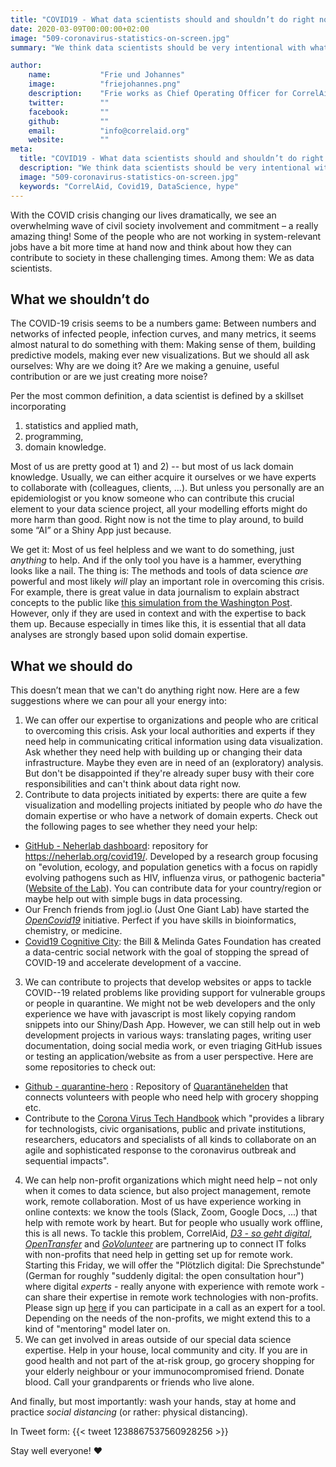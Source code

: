 ```yaml
---
title: "COVID19 - What data scientists should and shouldn’t do right now"
date: 2020-03-09T00:00:00+02:00
image: "509-coronavirus-statistics-on-screen.jpg"
summary: "We think data scientists should be very intentional with what they do and don't do right now. Here's why."

author: 
    name:           "Frie und Johannes"
    image:          "friejohannes.png"
    description:    "Frie works as Chief Operating Officer for CorrelAid; she tweets at [@ameisen_strasse](https://twitter.com/ameisen_strasse). Johannes is the founder and head of the board of CorrelAid and co-founder of [cause&effect](https://www.cause-effect.io/); he tweets at [@jj_mllr](https://twitter.com/jj_mllr)."
    twitter:        ""
    facebook:       ""
    github:         ""
    email:          "info@correlaid.org"
    website:        ""
meta:
  title: "COVID19 - What data scientists should and shouldn’t do right now"
  description: "We think data scientists should be very intentional with what they do and don't do right now. Here's why."
  image: "509-coronavirus-statistics-on-screen.jpg"
  keywords: "CorrelAid, Covid19, DataScience, hype"
---
```


With the COVID crisis changing our lives dramatically, we see an overwhelming wave of civil society involvement and commitment – a really amazing thing! Some of the people who are not working in system-relevant jobs have a bit more time at hand now and think about how they can contribute to society in these challenging times. Among them: We as data scientists. 

## What we shouldn’t do

The COVID-19 crisis seems to be a numbers game: Between numbers and networks of infected people, infection curves, and many metrics, it seems almost natural to do something with them: Making sense of them, building predictive models, making ever new visualizations. But we should all ask ourselves: Why are we doing it? Are we making a genuine, useful contribution or are we just creating more noise?

Per the most common definition, a data scientist is defined by a skillset incorporating 

1) statistics and applied math, 
2) programming, 
3) domain knowledge. 

Most of us are pretty good at 1) and 2) -- but most of us lack domain knowledge. Usually, we can either acquire it ourselves or we have experts to collaborate with (colleagues, clients, ...). But unless you personally are an epidemiologist or you know someone who can contribute this crucial element to your data science project, all your modelling efforts might do more harm than good. Right now is not the time to play around, to build some “AI” or a Shiny App just because. 

We get it: Most of us feel helpless and we want to do something, just *anything* to help. And if the only tool you have is a hammer, everything looks like a nail. The thing is: The methods and tools of data science *are* powerful and most likely *will* play an important role in overcoming this crisis. For example, there is great value in data journalism to explain abstract concepts to the public like [this simulation from the Washington Post](https://www.washingtonpost.com/graphics/2020/world/corona-simulator/). However, only if they are used in context and with the expertise to back them up. Because especially in times like this, it is essential that all data analyses are strongly based upon solid domain expertise.


## What we should do

This doesn’t mean that we can't do anything right now. Here are a few suggestions where we can pour all your energy into:

1)	We can offer our expertise to organizations and people who are critical to overcoming this crisis. Ask your local authorities and experts if they need help in communicating critical information using data visualization. Ask whether they need help with building up or changing their data infrastructure. Maybe they even are in need of an (exploratory) analysis. But don't be disappointed if they're already super busy with their core responsibilities and can't think about data right now. 
2)	Contribute to data projects initiated by experts: there are quite a few visualization and modelling projects initiated by people who *do* have the domain expertise or who have a network of domain experts. Check out the following pages to see whether they need your help:
- [GitHub - Neherlab dashboard](https://github.com/neherlab/covid19_scenarios_data): repository for https://neherlab.org/covid19/. Developed by a research group focusing on "evolution, ecology, and population genetics with a focus on rapidly evolving pathogens such as HIV, influenza virus, or pathogenic bacteria" ([Website of the Lab](https://neherlab.org/)). You can contribute data for your country/region or maybe help out with simple bugs in data processing.
- Our French friends from jogl.io (Just One Giant Lab) have started the [*OpenCovid19*](https://app.jogl.io/program/opencovid19) initiative. Perfect if you have skills in bioinformatics, chemistry, or medicine. 
- [Covid19 Cognitive City](https://covid-19.cognitive.city/cognitive): the Bill & Melinda Gates Foundation has created a data-centric social network with the goal of stopping the spread of COVID-19 and accelerate development of a vaccine.
3)	We can contribute to projects that develop websites or apps to tackle COVID--19 related problems like providing support for vulnerable groups or people in quarantine. We might not be web developers and the only experience we have with javascript is most likely copying random snippets into our Shiny/Dash App. However, we can still help out in web development projects in various ways: translating pages, writing user documentation, doing social media work, or even triaging GitHub issues or testing an application/website as from a user perspective. Here are some repositories to check out:
- [Github - quarantine-hero](https://github.com/kenodressel/quarantine-hero) : Repository of [Quarantänehelden](https://www.quarantaenehelden.org/#/) that connects volunteers with people who need help with grocery shopping etc. 
- Contribute to the [Corona Virus Tech Handbook](https://coronavirustechhandbook.com/home) which "provides a library for technologists, civic organisations, public and private institutions, researchers, educators and specialists of all kinds to collaborate on an agile and sophisticated response to the coronavirus outbreak and sequential impacts".
4) We can help non-profit organizations which might need help – not only when it comes to data science, but also project management, remote work, remote collaboration. Most of us have experience working in online contexts: we know the tools (Slack, Zoom, Google Docs, ...) that help with remote work by heart. But for people who usually work offline, this is all news. To tackle this problem, CorrelAid, *[D3 - so geht digital](https://so-geht-digital.de/)*, *[OpenTransfer](https://opentransfer.de/)* and *[GoVolunteer](https://govolunteer.com/de)*  are partnering up to connect IT folks with non-profits that need help in getting set up for remote work. Starting this Friday, we will offer the "Plötzlich digital: Die Sprechstunde" (German for roughly "suddenly digital: the open consultation hour") where digital *experts* - really anyone with experience with remote work - can share their expertise in remote work technologies with non-profits. Please sign up [here](https://forms.gle/GXuQzgjQ9QWLtgbV6) if you can participate in a call as an expert for a tool. Depending on the needs of the non-profits, we might extend this to a kind of "mentoring" model later on. 
5)	We can get involved in areas outside of our special data science expertise. Help in your house, local community and city. If you are in good health and not part of the at-risk group, go grocery shopping for your elderly neighbour or your immunocompromised friend. Donate blood. Call your grandparents or friends who live alone.

And finally, but most importantly: wash your hands, stay at home and practice *social distancing* (or rather: physical distancing). 

In Tweet form: 
{{< tweet 1238867537560928256 >}}

Stay well everyone! ❤️

